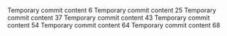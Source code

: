 Temporary commit content 6
Temporary commit content 25
Temporary commit content 37
Temporary commit content 43
Temporary commit content 54
Temporary commit content 64
Temporary commit content 68
